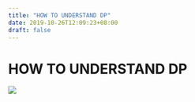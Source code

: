 ```yaml
---
title: "HOW TO UNDERSTAND DP"
date: 2019-10-26T12:09:23+08:00
draft: false
---
```


# HOW TO UNDERSTAND DP
![](http://cdn.nemoworks.info/ycao.cc/images/HOW-TO-UNDERSTAND-DP.jpg)